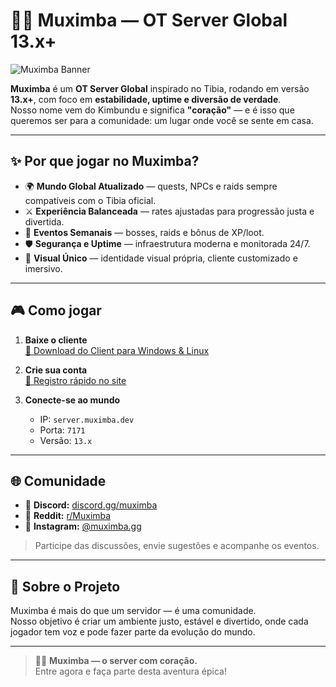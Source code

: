 # 🧙‍♂️ Muximba — OT Server Global 13.x+

![Muximba Banner](https://muximba.dev/assets/banner.png)

**Muximba** é um **OT Server Global** inspirado no Tibia, rodando em versão **13.x+**, com foco em **estabilidade, uptime e diversão de verdade**.  
Nosso nome vem do Kimbundu e significa **"coração"** — e é isso que queremos ser para a comunidade: um lugar onde você se sente em casa.

---

## ✨ Por que jogar no Muximba?

- 🌍 **Mundo Global Atualizado** — quests, NPCs e raids sempre compatíveis com o Tibia oficial.
- ⚔️ **Experiência Balanceada** — rates ajustadas para progressão justa e divertida.
- 🎉 **Eventos Semanais** — bosses, raids e bônus de XP/loot.
- 🛡 **Segurança e Uptime** — infraestrutura moderna e monitorada 24/7.
- 🎨 **Visual Único** — identidade visual própria, cliente customizado e imersivo.

---

## 🎮 Como jogar

1. **Baixe o cliente**  
   [🔗 Download do Client para Windows & Linux](https://muximba.dev/download)

2. **Crie sua conta**  
   [🔗 Registro rápido no site](https://muximba.dev/)

3. **Conecte-se ao mundo**  
   - IP: `server.muximba.dev`
   - Porta: `7171`
   - Versão: `13.x`

---

## 🌐 Comunidade

- 💬 **Discord:** [discord.gg/muximba](https://discord.gg/muximba)
- 📰 **Reddit:** [r/Muximba](https://reddit.com/r/Muximba)
- 📸 **Instagram:** [@muximba.gg](https://instagram.com/muximba.gg)

> Participe das discussões, envie sugestões e acompanhe os eventos.

---

## 💛 Sobre o Projeto

Muximba é mais do que um servidor — é uma comunidade.  
Nosso objetivo é criar um ambiente justo, estável e divertido, onde cada jogador tem voz e pode fazer parte da evolução do mundo.

---

> 🧙‍♂️ **Muximba — o server com coração.**  
> Entre agora e faça parte desta aventura épica!
